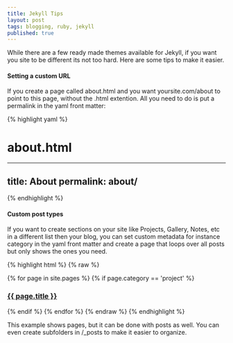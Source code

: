 ```yaml
---
title: Jekyll Tips
layout: post
tags: blogging, ruby, jekyll
published: true
---
```


While there are a few ready made themes available for Jekyll, if you want you site to be different its not too hard. Here are some tips to make it easier.

#### Setting a custom URL
If you create a page called about.html and you want yoursite.com/about to point to this page, without the .html extention. All you need to do is put a permalink in the yaml front matter:

{% highlight yaml %}
# about.html
---
title: About
permalink: about/
---
{% endhighlight %}


#### Custom post types
If you want to create sections on your site like Projects, Gallery, Notes, etc in a different list then your blog, you can set custom metadata for instance category in the yaml front matter and create a page that loops over all posts but only shows the ones you need. 

{% highlight html %}
	{% raw %}
<!-- projects.html -->
{% for page in site.pages %}
	{% if page.category == 'project' %}
    <a href="{{ page.url }}">
        <h3>{{ page.title }}</h3>
    </a>
	{% endif %}
{% endfor %}
	{% endraw %}
{% endhighlight %}

This example shows pages, but it can be done with posts as well. You can even create subfolders in /_posts to make it easier to organize. 
	